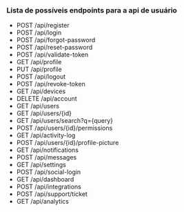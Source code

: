 ### Lista de possíveis endpoints para a api de usuário

- POST /api/register
- POST /api/login
- POST /api/forgot-password
- POST /api/reset-password
- POST /api/validate-token
- GET /api/profile
- PUT /api/profile
- POST /api/logout
- POST /api/revoke-token
- GET /api/devices
- DELETE /api/account
- GET /api/users
- GET /api/users/{id}
- GET /api/users/search?q={query}
- POST /api/users/{id}/permissions
- GET /api/activity-log
- POST /api/users/{id}/profile-picture
- GET /api/notifications
- POST /api/messages
- GET /api/settings
- POST /api/social-login
- GET /api/dashboard
- POST /api/integrations
- POST /api/support/ticket
- GET /api/analytics
